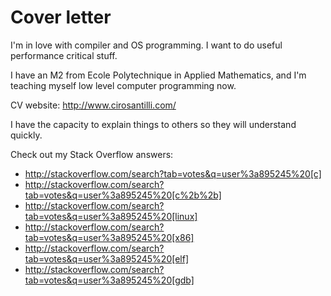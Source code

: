 # Cover letter

I'm in love with compiler and OS programming. I want to do useful performance critical stuff.

I have an M2 from Ecole Polytechnique in Applied Mathematics, and I'm teaching myself low level computer programming now.

CV website: http://www.cirosantilli.com/

I have the capacity to explain things to others so they will understand quickly.

Check out my Stack Overflow answers:

- http://stackoverflow.com/search?tab=votes&q=user%3a895245%20[c]
- http://stackoverflow.com/search?tab=votes&q=user%3a895245%20[c%2b%2b]
- http://stackoverflow.com/search?tab=votes&q=user%3a895245%20[linux]
- http://stackoverflow.com/search?tab=votes&q=user%3a895245%20[x86]
- http://stackoverflow.com/search?tab=votes&q=user%3a895245%20[elf]
- http://stackoverflow.com/search?tab=votes&q=user%3a895245%20[gdb]

